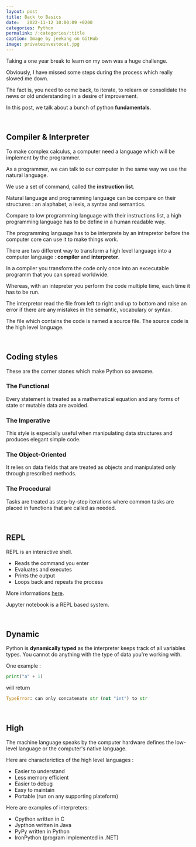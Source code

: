 ```yaml
---
layout: post
title: Back to Basics
date:   2022-11-12 10:00:09 +0200
categories: Python
permalink: /:categories/:title
caption: Image by jeekang on GitHub 
image: privateinvestocat.jpg
---
```

Taking a one year break to learn on my own was a huge challenge.

Obviously, I have missed some steps during the process which really slowed me down.

The fact is, you need to come back, to iterate, to relearn or consolidate the news or old understanding in a desire of improvement.

In this post, we talk about a bunch of python **fundamentals**.

<br>

## Compiler & Interpreter

To make complex calculus, a computer need a language which will be implement by the programmer.

As a programmer, we can talk to our computer in the same way we use the natural language.

We use a set of command, called the **instruction list**.

Natural language and programming language can be compare on their structures : an alaphabet, a lexis, a syntax and semantics.

Compare to low programming language with their instructions list, a high programming language has to be define in a human readable way.

The programming language has to be interprete by an intrepretor before the computer core can use it to make things work.

There are two different way to transform a high level language into a computer language : **compiler** and **interpreter**.

In a compiler you transform the code only once into an excecutable programm that you can spread worldwide.

Whereas, with an intepreter you perform the code multiple time, each time it has to be run.

The interpretor read the file from left to right and up to bottom and raise an error if there are any mistakes in the semantic, vocabulary or syntax.

The file which contains the code is named a source file.
The source code is the high level language.

<br>

## Coding styles

These are the corner stones which make Python so awsome.

### The Functional

Every statement is treated as a mathematical equation and any forms of state or mutable data are avoided.

### The Imperative

This style is especially useful when manipulating data structures and produces elegant simple code.

### The Object-Oriented

It relies on data fields that are treated as objects and manipulated only through prescribed methods.

### The Procedural

Tasks are treated as step-by-step iterations where common tasks are placed in functions that are called as needed.

<br>

## REPL

REPL is an interactive shell.

+ Reads the command you enter
+ Evaluates and executes
+ Prints the output
+ Loops back and repeats the process

More informations [here](https://realpython.com/interacting-with-python/).

Jupyter notebook is a REPL based system.

<br>

## Dynamic

Python is **dynamically typed** as the interpreter keeps track of all variables types.
You cannot do anything with the type of data you're working with.

One example : 

```py
print("a" + 1)
```

will return

```py
TypeError: can only concatenate str (not "int") to str
```

<br>

## High

The machine language speaks by the computer hardware defines the low-level language or the computer's native language.

Here are characterictics of the high level languages :

+ Easier to understand
+ Less memory efficient
+ Easier to debug
+ Easy to maintain
+ Portable (run on any supporting plateform)

Here are examples of interpreters:

+ Cpython written in C
+ Jypthon written in Java
+ PyPy written in Python
+ IronPython (program implemented in .NET)
